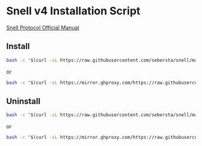 # Snell v4 Installation Script

[Snell Protocol Official Manual](https://manual.nssurge.com/others/snell.html)
## Install
```bash
bash -c "$(curl -sL https://raw.githubusercontent.com/sebersta/snell/main/snell.sh)"
```
or
```bash
bash -c "$(curl -sL https://mirror.ghproxy.com/https://raw.githubusercontent.com/sebersta/snell/main/snell.sh)"
```
## Uninstall
```bash
bash -c "$(curl -sL https://raw.githubusercontent.com/sebersta/snell/main/rmsnell.sh)"
```
or
```bash
bash -c "$(curl -sL https://mirror.ghproxy.com/https://raw.githubusercontent.com/sebersta/snell/main/rmsnell.sh)"
```

